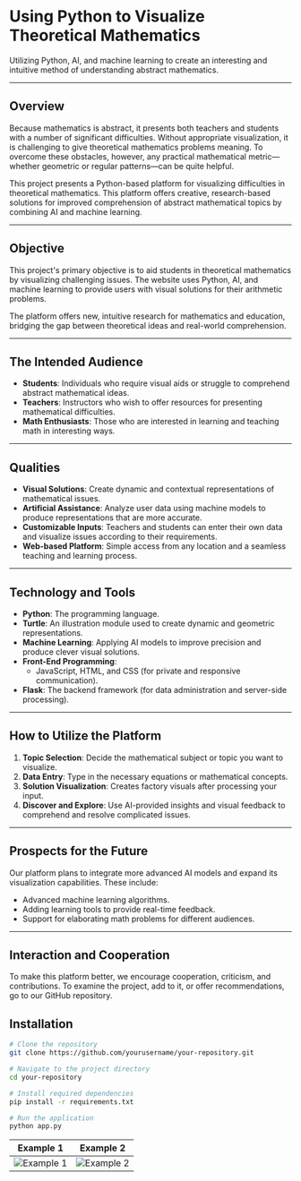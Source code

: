 # Using Python to Visualize Theoretical Mathematics

Utilizing Python, AI, and machine learning to create an interesting and intuitive method of understanding abstract mathematics.

---

## Overview

Because mathematics is abstract, it presents both teachers and students with a number of significant difficulties. Without appropriate visualization, it is challenging to give theoretical mathematics problems meaning. To overcome these obstacles, however, any practical mathematical metric—whether geometric or regular patterns—can be quite helpful.

This project presents a Python-based platform for visualizing difficulties in theoretical mathematics. This platform offers creative, research-based solutions for improved comprehension of abstract mathematical topics by combining AI and machine learning.

---

## Objective

This project's primary objective is to aid students in theoretical mathematics by visualizing challenging issues. The website uses Python, AI, and machine learning to provide users with visual solutions for their arithmetic problems.

The platform offers new, intuitive research for mathematics and education, bridging the gap between theoretical ideas and real-world comprehension.

---

## The Intended Audience

- **Students**: Individuals who require visual aids or struggle to comprehend abstract mathematical ideas.
- **Teachers**: Instructors who wish to offer resources for presenting mathematical difficulties.
- **Math Enthusiasts**: Those who are interested in learning and teaching math in interesting ways.

---

## Qualities

- **Visual Solutions**: Create dynamic and contextual representations of mathematical issues.
- **Artificial Assistance**: Analyze user data using machine models to produce representations that are more accurate.
- **Customizable Inputs**: Teachers and students can enter their own data and visualize issues according to their requirements.
- **Web-based Platform**: Simple access from any location and a seamless teaching and learning process.

---

## Technology and Tools

- **Python**: The programming language.
- **Turtle**: An illustration module used to create dynamic and geometric representations.
- **Machine Learning**: Applying AI models to improve precision and produce clever visual solutions.
- **Front-End Programming**:
  - JavaScript, HTML, and CSS (for private and responsive communication).
- **Flask**: The backend framework (for data administration and server-side processing).

---

## How to Utilize the Platform

1. **Topic Selection**: Decide the mathematical subject or topic you want to visualize.
2. **Data Entry**: Type in the necessary equations or mathematical concepts.
3. **Solution Visualization**: Creates factory visuals after processing your input.
4. **Discover and Explore**: Use AI-provided insights and visual feedback to comprehend and resolve complicated issues.

---

## Prospects for the Future

Our platform plans to integrate more advanced AI models and expand its visualization capabilities. These include:

- Advanced machine learning algorithms.
- Adding learning tools to provide real-time feedback.
- Support for elaborating math problems for different audiences.

---

## Interaction and Cooperation

To make this platform better, we encourage cooperation, criticism, and contributions. To examine the project, add to it, or offer recommendations, go to our GitHub repository.


## Installation

```bash
# Clone the repository
git clone https://github.com/yourusername/your-repository.git

# Navigate to the project directory
cd your-repository

# Install required dependencies
pip install -r requirements.txt

# Run the application
python app.py
```


| Example 1 | Example 2 |
|-----------|-----------|
| ![Example 1](images/example1.png) | ![Example 2](images/example2.png) |
